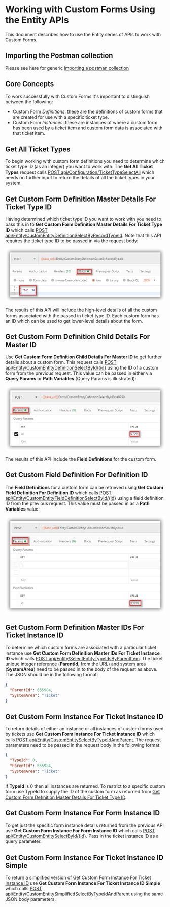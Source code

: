 # Working with Custom Forms Using the Entity APIs

This document describes how to use the Entity series of APIs to work with Custom Forms.

## Importing the Postman collection

Please see here for generic [importing a postman collection](importing-a-postman-collection.md)

## Core Concepts

To work successfully with Custom Forms it's important to distinguish between the following:

- Custom Form *Definitions*: these are the definitions of custom forms that are created for use with a specific ticket type.
- Custom Form *Instances*: these are instances of where a custom form has been used by a ticket item and custom form data is associated with that ticket item.

## Get All Ticket Types

To begin working with custom form definitions you need to determine which ticket type ID (as an integer) you want to work with. The **Get All Ticket Types** request calls [POST api/Configuration/TicketTypeSelectAll](https://webservices-na01.vivantio.com/Help/Api/POST-api-Configuration-TicketTypeSelectAll) which needs no further input to return the details of all the ticket types in your system.

## Get Custom Form Definition Master Details For Ticket Type ID

Having determined which ticket type ID you want to work with you need to pass this in to **Get Custom Form Definition Master Details For Ticket Type ID** which calls [POST api/Entity/CustomEntityDefinitionSelectByRecordTypeId](https://webservices-na01.vivantio.com/Help/Api/POST-api-Entity-CustomEntityDefinitionSelectByRecordTypeId). Note that this API requires the ticket type ID to be passed in via the request body:

![postman-request-body](images/postman-request-body.png)

The results of this API will include the high-level details of all the custom forms associated with the passed in ticket type ID. Each custom form has an ID which can be used to get lower-level details about the form.

## Get Custom Form Definition Child Details For Master ID

Use **Get Custom Form Definition Child Details For Master ID** to get further details about a custom form. This request calls [POST api/Entity/CustomEntityDefinitionSelectById/{id}](https://webservices-na01.vivantio.com/Help/Api/POST-api-Entity-CustomEntityDefinitionSelectById-id) using the ID of a custom form from the previous request. This value can be passed in either via **Query Params** or **Path Variables** (Query Params is illustrated):

![postman-request-params-query](images/postman-request-params-query.png)

The results of this API include the **Field Definitions** for the custom form.

## Get Custom Field Definition For Definition ID

The **Field Definitions** for a custom form can be retrieved using **Get Custom Field Definition For Definition ID** which calls [POST api/Entity/CustomEntityFieldDefinitionSelectById/{id}](https://webservices-na01.vivantio.com/Help/Api/POST-api-Entity-CustomEntityFieldDefinitionSelectById-id) using a field definition ID from the previous request. This value must be passed in as a **Path Variables** value:

![postman-request-params-path](images/postman-request-params-path.png)

## Get Custom Form Definition Master IDs For Ticket Instance ID

To determine which custom forms are associated with a particular ticket instance use **Get Custom Form Definition Master IDs For Ticket Instance ID** which calls [POST api/Entity/SelectEntityTypeIdsByParentItem](https://webservices-na01.vivantio.com/Help/Api/POST-api-Entity-SelectEntityTypeIdsByParentItem). The ticket unique integer reference (**ParentId**, from the URL) and system area (**SystemArea**) need to be passed in to the body of the request as above. The JSON should be in the following format:

```JSON
{
  "ParentId": 655984,
  "SystemArea": "Ticket"
}
```

## Get Custom Form Instance For Ticket Instance ID

To return details of either an instance or all instances of custom forms used by tickets use **Get Custom Form Instance For Ticket Instance ID** which calls [POST api/Entity/CustomEntitySelectByTypeIdAndParent](https://webservices-na01.vivantio.com/Help/Api/POST-api-Entity-CustomEntitySelectByTypeIdAndParent). The request parameters need to be passed in the request body in the following format:

```JSON
{
  "TypeId": 0,
  "ParentId": 655984,
  "SystemArea": "Ticket"
}
```

If **TypeId** is 0 then all instances are returned. To restrict to a specific custom form use TypeId to supply the ID of the custom form as returned from [Get Custom Form Definition Master Details For Ticket Type ID](working-with-custom-forms-using-entity-apis.md#get-custom-form-definition-master-details-for-ticket-type-id).

## Get Custom Form Instance For Form Instance ID

To get just the specific form instance details returned from the previous API use **Get Custom Form Instance For Form Instance ID** which calls [POST api/Entity/CustomEntitySelectById/{id}](https://webservices-na01.vivantio.com/Help/Api/POST-api-Entity-CustomEntitySelectById-id). Pass in the ticket instance ID as a query parameter.

## Get Custom Form Instance For Ticket Instance ID Simple

To return a simplified version of [Get Custom Form Instance For Ticket Instance ID](working-with-custom-forms-using-entity-apis.md#get-custom-form-instance-for-ticket-instance-id) use **Get Custom Form Instance For Ticket Instance ID Simple** which calls [POST api/Entity/CustomEntitySimplifiedSelectByTypeIdAndParent](https://webservices-na01.vivantio.com/Help/Api/POST-api-Entity-CustomEntitySimplifiedSelectByTypeIdAndParent) using the same JSON body parameters.
